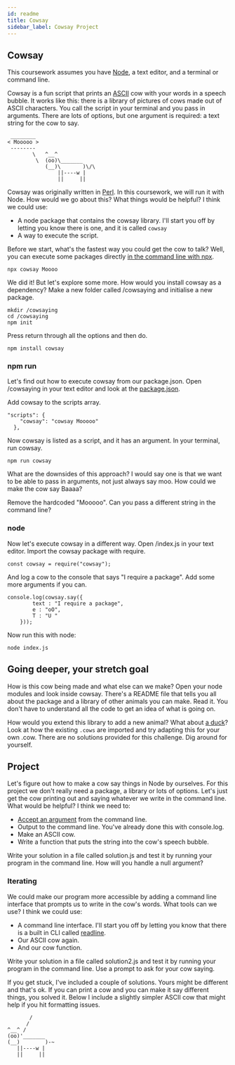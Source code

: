 ```yaml
---
id: readme
title: Cowsay
sidebar_label: Cowsay Project
---
```


## Cowsay

This coursework assumes you have [Node](https://nodejs.org/en/download/), a text editor, and a terminal or command line.

Cowsay is a fun script that prints an [ASCII](https://simple.wikipedia.org/wiki/ASCII) cow with your words in a speech bubble. It works like this: there is a library of pictures of cows made out of ASCII characters. You call the script in your terminal and you pass in arguments. There are lots of options, but one argument is required: a text string for the cow to say.

```
 ________
< Mooooo >
 --------
        \   ^__^
         \  (oo)\_______
            (__)\       )\/\
                ||----w |
                ||     ||

```

Cowsay was originally written in [Perl](https://simple.wikipedia.org/wiki/Perl). In this coursework, we will run it with Node. How would we go about this? What things would be helpful? I think we could use:

* A node package that contains the cowsay library. I'll start you off by letting you know there is one, and it is called ```cowsay```
* A way to execute the script.

Before we start, what's the fastest way you could get the cow to talk? Well, you can execute some packages directly [in the command line with npx](https://nodejs.dev/learn/the-npx-nodejs-package-runner).

```
npx cowsay Moooo
```

We did it! But let's explore some more. How would you install cowsay as a dependency? Make a new folder called /cowsaying and initialise a new package.
```
mkdir /cowsaying
cd /cowsaying
npm init
```
Press return through all the options and then do.
```
npm install cowsay
```
### npm run

Let's find out how to execute cowsay from our package.json. Open /cowsaying in your text editor and look at the [package.json](https://nodejs.dev/learn/the-package-json-guide).

Add cowsay to the scripts array. 
```
"scripts": {
    "cowsay": "cowsay Mooooo"
  },
```
Now cowsay is listed as a script, and it has an argument.  In your terminal, run cowsay.
```
npm run cowsay
```
What are the downsides of this approach? I would say one is that we want to be able to pass in arguments, not just always say moo. How could we make the cow say Baaaa?

Remove the hardcoded "Mooooo".  Can you pass a different string in the command line?

### node 

Now let's execute cowsay in a different way. Open /index.js in your text editor. Import the cowsay package with require.
```
const cowsay = require("cowsay");
```
And log a cow to the console that says "I require a package". Add some more arguments if you can.
```
console.log(cowsay.say({
        text : "I require a package",
        e : "oO",
        T : "U "
    }));
```
Now run this with node:
```
node index.js
```
## Going deeper, your stretch goal

How is this cow being made and what else can we make? Open your node modules and look inside cowsay. There's a README file that tells you all about the package and a library of other animals you can make. Read it. You don't have to understand all the code to get an idea of what is going on. 

How would you extend this library to add a new animal? What about [a duck](https://www.asciiart.eu/animals/birds-water)? Look at how the existing ```.cows``` are imported and try adapting this for your own .cow. There are no solutions provided for this challenge. Dig around for yourself.

## Project

Let's figure out how to make a cow say things in Node by ourselves. For this project we don't really need a package, a library or lots of options. Let's just get the cow printing out and saying whatever we write in the command line. What would be helpful? I think we need to:

* [Accept an argument](https://nodejs.dev/learn/nodejs-accept-arguments-from-the-command-line) from the command line.
* Output to the command line. You've already done this with console.log.
* Make an ASCII cow.
* Write a function that puts the string into the cow's speech bubble.

Write your solution in a file called solution.js and test it by running your program in the command line. How will you handle a null argument?

### Iterating

We could make our program more accessible by adding a command line interface that prompts us to write in the cow's words. What tools can we use? I think we could use:

* A command line interface. I'll start you off by letting you know that there is a built in CLI called [readline](https://nodejs.dev/learn/accept-input-from-the-command-line-in-nodejs).
* Our ASCII cow again.
* And our cow function.

Write your solution in a file called solution2.js and test it by running your program in the command line. Use a prompt to ask for your cow saying.

If you get stuck, I've included a couple of solutions. Yours might be different and that's ok. If you can print a cow and you can make it say different things, you solved it. Below I include a slightly simpler ASCII cow that might help if you hit formatting issues.

```
       /
      /
^__^ /
(oo)'_______
(__)        )-~
   ||----w |
   ||     ||
   ```
